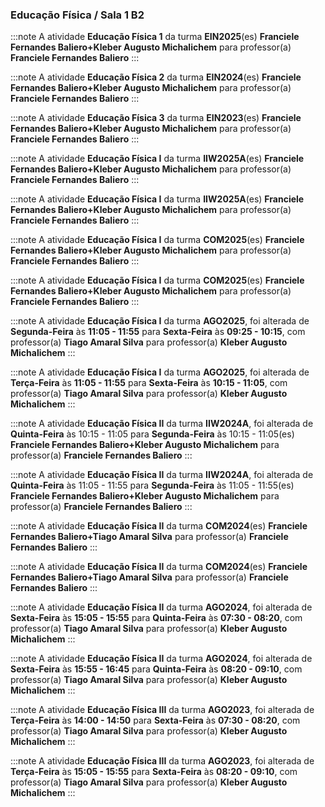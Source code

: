 ### Educação Física / Sala 1 B2


:::note
A atividade **Educação Física 1** da turma **EIN2025**(es) **Franciele Fernandes Baliero+Kleber Augusto Michalichem** para professor(a) **Franciele Fernandes Baliero**
:::
        


:::note
A atividade **Educação Física 2** da turma **EIN2024**(es) **Franciele Fernandes Baliero+Kleber Augusto Michalichem** para professor(a) **Franciele Fernandes Baliero**
:::
        


:::note
A atividade **Educação Física 3** da turma **EIN2023**(es) **Franciele Fernandes Baliero+Kleber Augusto Michalichem** para professor(a) **Franciele Fernandes Baliero**
:::
        


:::note
A atividade **Educação Física I** da turma **IIW2025A**(es) **Franciele Fernandes Baliero+Kleber Augusto Michalichem** para professor(a) **Franciele Fernandes Baliero**
:::
        


:::note
A atividade **Educação Física I** da turma **IIW2025A**(es) **Franciele Fernandes Baliero+Kleber Augusto Michalichem** para professor(a) **Franciele Fernandes Baliero**
:::
        


:::note
A atividade **Educação Física I** da turma **COM2025**(es) **Franciele Fernandes Baliero+Kleber Augusto Michalichem** para professor(a) **Franciele Fernandes Baliero**
:::
        


:::note
A atividade **Educação Física I** da turma **COM2025**(es) **Franciele Fernandes Baliero+Kleber Augusto Michalichem** para professor(a) **Franciele Fernandes Baliero**
:::
        


:::note
A atividade **Educação Física I** da turma **AGO2025**, foi alterada de **Segunda-Feira** às **11:05 - 11:55** para **Sexta-Feira** às **09:25 - 10:15**, com professor(a) **Tiago Amaral Silva** para professor(a) **Kleber Augusto Michalichem**
:::
        


:::note
A atividade **Educação Física I** da turma **AGO2025**, foi alterada de **Terça-Feira** às **11:05 - 11:55** para **Sexta-Feira** às **10:15 - 11:05**, com professor(a) **Tiago Amaral Silva** para professor(a) **Kleber Augusto Michalichem**
:::
        


:::note
A atividade **Educação Física II** da turma **IIW2024A**, foi alterada de **Quinta-Feira** às 10:15 - 11:05 para **Segunda-Feira** às 10:15 - 11:05(es) **Franciele Fernandes Baliero+Kleber Augusto Michalichem** para professor(a) **Franciele Fernandes Baliero**
:::
        


:::note
A atividade **Educação Física II** da turma **IIW2024A**, foi alterada de **Quinta-Feira** às 11:05 - 11:55 para **Segunda-Feira** às 11:05 - 11:55(es) **Franciele Fernandes Baliero+Kleber Augusto Michalichem** para professor(a) **Franciele Fernandes Baliero**
:::
        


:::note
A atividade **Educação Física II** da turma **COM2024**(es) **Franciele Fernandes Baliero+Tiago Amaral Silva** para professor(a) **Franciele Fernandes Baliero**
:::
        


:::note
A atividade **Educação Física II** da turma **COM2024**(es) **Franciele Fernandes Baliero+Tiago Amaral Silva** para professor(a) **Franciele Fernandes Baliero**
:::
        


:::note
A atividade **Educação Física II** da turma **AGO2024**, foi alterada de **Sexta-Feira** às **15:05 - 15:55** para **Quinta-Feira** às **07:30 - 08:20**, com professor(a) **Tiago Amaral Silva** para professor(a) **Kleber Augusto Michalichem**
:::
        


:::note
A atividade **Educação Física II** da turma **AGO2024**, foi alterada de **Sexta-Feira** às **15:55 - 16:45** para **Quinta-Feira** às **08:20 - 09:10**, com professor(a) **Tiago Amaral Silva** para professor(a) **Kleber Augusto Michalichem**
:::
        


:::note
A atividade **Educação Física III** da turma **AGO2023**, foi alterada de **Terça-Feira** às **14:00 - 14:50** para **Sexta-Feira** às **07:30 - 08:20**, com professor(a) **Tiago Amaral Silva** para professor(a) **Kleber Augusto Michalichem**
:::
        


:::note
A atividade **Educação Física III** da turma **AGO2023**, foi alterada de **Terça-Feira** às **15:05 - 15:55** para **Sexta-Feira** às **08:20 - 09:10**, com professor(a) **Tiago Amaral Silva** para professor(a) **Kleber Augusto Michalichem**
:::
        

